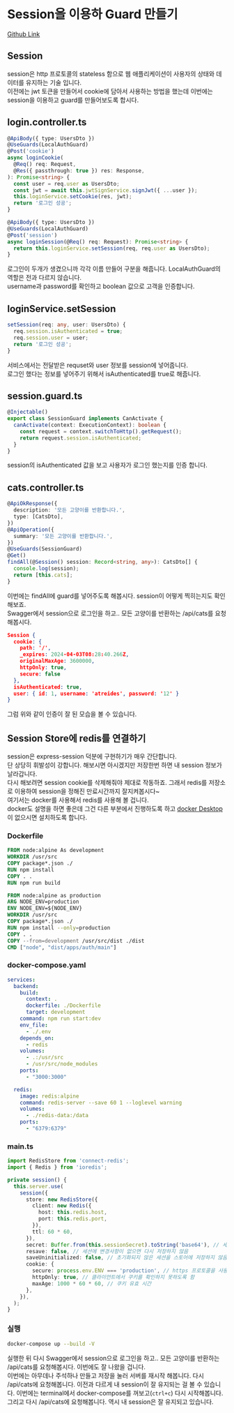 # Session을 이용하 Guard 만들기

[Github Link](https://github.com/gornoba/nestjs-describe/tree/9114e809f7e0e6e4360567b3f9b386e7865c213e)

## Session

session은 http 프로토콜의 stateless 함으로 웹 애플리케이션이 사용자의 상태와 데이터를 유지하는 기술 입니다.  
이전에는 jwt 토큰을 만들어서 cookie에 담아서 사용하는 방법을 했는데 이번에는 session을 이용하고 guard를 만들어보도록 합시다.

## login.controller.ts

```typescript
@ApiBody({ type: UsersDto })
@UseGuards(LocalAuthGuard)
@Post('cookie')
async loginCookie(
  @Req() req: Request,
  @Res({ passthrough: true }) res: Response,
): Promise<string> {
  const user = req.user as UsersDto;
  const jwt = await this.jwtSignService.signJwt({ ...user });
  this.loginService.setCookie(res, jwt);
  return '로그인 성공';
}

@ApiBody({ type: UsersDto })
@UseGuards(LocalAuthGuard)
@Post('session')
async loginSession(@Req() req: Request): Promise<string> {
  return this.loginService.setSession(req, req.user as UsersDto);
}
```

로그인이 두개가 생겼으니까 각각 이름 만들어 구분을 해줍니다.
LocalAuthGuard의 역할은 전과 다르지 않습니다.  
username과 password를 확인하고 boolean 값으로 고객을 인증합니다.

## loginService.setSession

```typescript
setSession(req: any, user: UsersDto) {
  req.session.isAuthenticated = true;
  req.session.user = user;
  return '로그인 성공';
}
```

서비스에서는 전달받은 requset와 user 정보를 session에 넣어줍니다.  
로그인 했다는 정보를 넣어주기 위해서 isAuthenticated를 true로 해줍니다.

## session.guard.ts

```typescript
@Injectable()
export class SessionGuard implements CanActivate {
  canActivate(context: ExecutionContext): boolean {
    const request = context.switchToHttp().getRequest();
    return request.session.isAuthenticated;
  }
}
```

session의 isAuthenticated 값을 보고 사용자가 로그인 했는지를 인증 합니다.

## cats.controller.ts

```typescript
@ApiOkResponse({
  description: '모든 고양이를 반환합니다.',
  type: [CatsDto],
})
@ApiOperation({
  summary: '모든 고양이를 반환합니다.',
})
@UseGuards(SessionGuard)
@Get()
findAll(@Session() session: Record<string, any>): CatsDto[] {
  console.log(session);
  return [this.cats];
}
```

이번에는 findAll에 guard를 넣어주도록 해봅시다. session이 어떻게 찍히는지도 확인해보죠.  
Swagger에서 session으로 로그인을 하고.. 모든 고양이를 반환하는 /api/cats를 요청해봅시다.

```json
Session {
  cookie: {
    path: '/',
    _expires: 2024-04-03T08:28:40.266Z,
    originalMaxAge: 3600000,
    httpOnly: true,
    secure: false
  },
  isAuthenticated: true,
  user: { id: 1, username: 'atreides', password: '12' }
}
```

그럼 위와 같이 인증이 잘 된 모습을 볼 수 있습니다.

## Session Store에 redis를 연결하기

session은 express-session 덕분에 구현하기가 매우 간단합니다.  
단 상당히 휘발성이 강합니다. 해보시면 아시겠지만 저장한번 하면 내 session 정보가 날라갑니다.  
다시 해보려면 session cookie를 삭제해줘야 제대로 작동하죠. 그래서 redis를 저장소로 이용하여 session을 정해진 만료시간까지 잘지켜봅시다~  
여기서는 docker를 사용해서 redis를 사용해 볼 겁니다.  
docker도 설명을 하면 좋은데 그건 다른 부분에서 진행하도록 하고 [docker Desktop](https://www.docker.com/get-started/)이 없으시면 설치하도록 합니다.

### Dockerfile

```dockerfile
FROM node:alpine As development
WORKDIR /usr/src
COPY package*.json ./
RUN npm install
COPY . .
RUN npm run build

FROM node:alpine as production
ARG NODE_ENV=production
ENV NODE_ENV=${NODE_ENV}
WORKDIR /usr/src
COPY package*.json ./
RUN npm install --only=production
COPY . .
COPY --from=development /usr/src/dist ./dist
CMD ["node", "dist/apps/auth/main"]
```

### docker-compose.yaml

```yaml
services:
  backend:
    build:
      context: .
      dockerfile: ./Dockerfile
      target: development
    command: npm run start:dev
    env_file:
      - ./.env
    depends_on:
      - redis
    volumes:
      - .:/usr/src
      - /usr/src/node_modules
    ports:
      - "3000:3000"

  redis:
    image: redis:alpine
    command: redis-server --save 60 1 --loglevel warning
    volumes:
      - ./redis-data:/data
    ports:
      - "6379:6379"
```

### main.ts

```typescript
import RedisStore from 'connect-redis';
import { Redis } from 'ioredis';

private session() {
  this.server.use(
    session({
      store: new RedisStore({
        client: new Redis({
          host: this.redis.host,
          port: this.redis.port,
        }),
        ttl: 60 * 60,
      }),
      secret: Buffer.from(this.sessionSecret).toString('base64'), // 세션을 안전하게 유지하기 위한 비밀
      resave: false, // 세션에 변경사항이 없으면 다시 저장하지 않음
      saveUninitialized: false, // 초기화되지 않은 세션을 스토어에 저장하지 않음
      cookie: {
        secure: process.env.ENV === 'production', // https 프로토콜을 사용하는 경우 true
        httpOnly: true, // 클라이언트에서 쿠키를 확인하지 못하도록 함
        maxAge: 1000 * 60 * 60, // 쿠키 유효 시간
      },
    }),
  );
}
```

### 실행

```sh
docker-compose up --build -V
```

실행한 뒤 다시 Swagger에서 session으로 로그인을 하고.. 모든 고양이를 반환하는 /api/cats를 요청해봅시다. 이번에도 잘 나왔을 겁니다.  
이번에는 아무데나 주석하나 만들고 저장을 눌러 서버를 재시작 해봅니다. 다시 /api/cats에 요청해봅니다. 이전과 다르게 내 session이 잘 유지되는 걸 볼 수 있습니다.
이번에는 terminal에서 docker-compose를 꺼보고(`ctrl+c`) 다시 시작해봅니다. 그리고 다시 /api/cats에 요청해봅니다. 역시 내 session은 잘 유지되고 있습니다.
